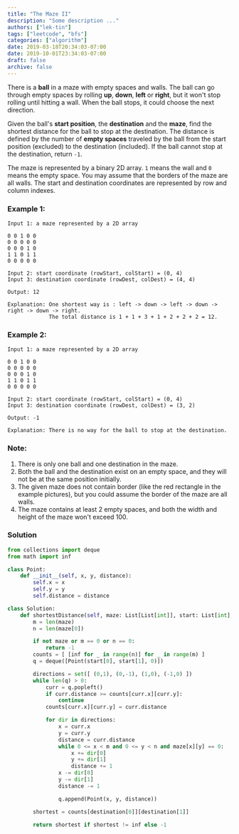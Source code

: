 ```yaml
---
title: "The Maze II"
description: "Some description ..."
authors: ["lek-tin"]
tags: ["leetcode", "bfs"]
categories: ["algorithm"]
date: 2019-03-18T20:34:03-07:00
date: 2019-10-01T23:34:03-07:00
draft: false
archive: false
---
```

There is a **ball** in a maze with empty spaces and walls. The ball can go through empty spaces by rolling **up**, **down**, **left** or **right**, but it won't stop rolling until hitting a wall. When the ball stops, it could choose the next direction.  

Given the ball's **start position**, the **destination** and the **maze**, find the shortest distance for the ball to stop at the destination. The distance is defined by the number of **empty spaces** traveled by the ball from the start position (excluded) to the destination (included). If the ball cannot stop at the destination, return `-1`.  

The maze is represented by a binary 2D array. `1` means the wall and `0` means the empty space. You may assume that the borders of the maze are all walls. The start and destination coordinates are represented by row and column indexes.  

### Example 1:
```
Input 1: a maze represented by a 2D array

0 0 1 0 0
0 0 0 0 0
0 0 0 1 0
1 1 0 1 1
0 0 0 0 0

Input 2: start coordinate (rowStart, colStart) = (0, 4)
Input 3: destination coordinate (rowDest, colDest) = (4, 4)

Output: 12

Explanation: One shortest way is : left -> down -> left -> down -> right -> down -> right.
             The total distance is 1 + 1 + 3 + 1 + 2 + 2 + 2 = 12.
```
### Example 2:
```
Input 1: a maze represented by a 2D array

0 0 1 0 0
0 0 0 0 0
0 0 0 1 0
1 1 0 1 1
0 0 0 0 0

Input 2: start coordinate (rowStart, colStart) = (0, 4)
Input 3: destination coordinate (rowDest, colDest) = (3, 2)

Output: -1

Explanation: There is no way for the ball to stop at the destination.
```

### Note:
1. There is only one ball and one destination in the maze.
2. Both the ball and the destination exist on an empty space, and they will not be at the same position initially.
3. The given maze does not contain border (like the red rectangle in the example pictures), but you could assume the border of the maze are all walls.
4. The maze contains at least 2 empty spaces, and both the width and height of the maze won't exceed 100.

### Solution
```python
from collections import deque
from math import inf

class Point:
    def __init__(self, x, y, distance):
        self.x = x
        self.y = y
        self.distance = distance

class Solution:
    def shortestDistance(self, maze: List[List[int]], start: List[int], destination: List[int]) -> int:
        m = len(maze)
        n = len(maze[0])

        if not maze or m == 0 or n == 0:
            return -1
        counts = [ [inf for _ in range(n)] for _ in range(m) ]
        q = deque([Point(start[0], start[1], 0)])

        directions = set([ (0,1), (0,-1), (1,0), (-1,0) ])
        while len(q) > 0:
            curr = q.popleft()
            if curr.distance >= counts[curr.x][curr.y]:
                continue
            counts[curr.x][curr.y] = curr.distance

            for dir in directions:
                x = curr.x
                y = curr.y
                distance = curr.distance
                while 0 <= x < m and 0 <= y < n and maze[x][y] == 0:
                    x += dir[0]
                    y += dir[1]
                    distance += 1
                x -= dir[0]
                y -= dir[1]
                distance -= 1

                q.append(Point(x, y, distance))

        shortest = counts[destination[0]][destination[1]]

        return shortest if shortest != inf else -1
```